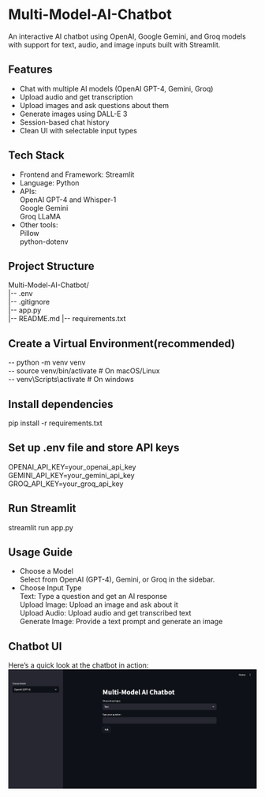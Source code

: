 # Multi-Model-AI-Chatbot
An interactive AI chatbot using OpenAI, Google Gemini, and Groq models with support for text, audio, and image inputs built with Streamlit.

## Features
- Chat with multiple AI models (OpenAI GPT-4, Gemini, Groq)
- Upload audio and get transcription
- Upload images and ask questions about them
- Generate images using DALL-E 3
- Session-based chat history
- Clean UI with selectable input types

## Tech Stack
- Frontend and Framework: Streamlit
- Language: Python
- APIs:<br> OpenAI GPT-4 and Whisper-1<br> Google Gemini<br> Groq LLaMA
- Other tools:<br> Pillow<br> python-dotenv

## Project Structure
Multi-Model-AI-Chatbot/<br>
|-- .env<br>
|-- .gitignore<br>
|-- app.py<br>
|-- README.md 
|-- requirements.txt

## Create a Virtual Environment(recommended)<br>
-- python -m venv venv<br>
-- source venv/bin/activate   # On macOS/Linux<br>
-- venv\Scripts\activate # On windows

## Install dependencies
pip install -r requirements.txt

## Set up .env file and store API keys<br>
OPENAI_API_KEY=your_openai_api_key<br>
GEMINI_API_KEY=your_gemini_api_key<br>
GROQ_API_KEY=your_groq_api_key

## Run Streamlit
streamlit run app.py

## Usage Guide
- Choose a Model<br> Select from OpenAI (GPT-4), Gemini, or Groq in the sidebar.
- Choose Input Type<br> Text: Type a question and get an AI response<br> Upload Image: Upload an image and ask about it<br> Upload Audio: Upload audio and get transcribed text<br> Generate Image: Provide a text prompt and generate an image

## Chatbot UI<br>
Here’s a quick look at the chatbot in action:<br>
![Chatbot Screenshot](screenshots/chatbot_ui.png)
